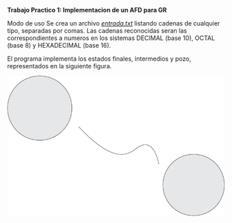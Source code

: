 **Trabajo Practico 1: Implementacion de un AFD para GR**

Modo de uso
Se crea un archivo [*entrada.txt*](entrada.txt) listando cadenas de cualquier tipo, separadas por comas.
Las cadenas reconocidas seran las correspondientes a numeros en los sistemas DECIMAL (base 10), OCTAL (base 8) y HEXADECIMAL (base 16).

El programa implementa los estados finales, intermedios y pozo, representados en la siguiente figura.

![Automata Finito Determinista implementado por el programa](assets/automata.png)
